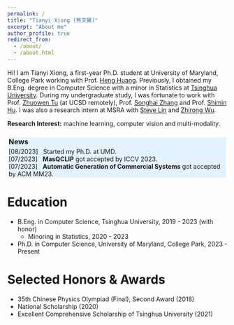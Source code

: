 ```yaml
---
permalink: /
title: "Tianyi Xiong (熊天翼)"
excerpt: "About me"
author_profile: true
redirect_from: 
  - /about/
  - /about.html
---
```


Hi! I am Tianyi Xiong, a first-year Ph.D. student at University of Maryland, College Park working with Prof. [Heng Huang](https://scholar.google.com/citations?user=4OqLaDwAAAAJ&hl=en). Previously, I obtained my B.Eng. degree in Computer Science with a minor in Statistics at [Tsinghua University](https://www.tsinghua.edu.cn/). During my undergraduate study, I was fortunate to work with Prof. [Zhuowen Tu](https://pages.ucsd.edu/~ztu/) (at UCSD remotely), Prof. [Songhai Zhang](https://www.cs.tsinghua.edu.cn/csen/info/1214/4073.htm) and Prof. [Shimin Hu](https://cg.cs.tsinghua.edu.cn/shimin.htm). I was also a research intern at MSRA with [Steve Lin](https://www.microsoft.com/en-us/research/people/stevelin/) and [Zhirong Wu](https://www.microsoft.com/en-us/research/people/wuzhiron/). 
<p style="margin-top: 0px"><b>Research Interest:</b> machine learning, computer vision and multi-modality. </p>
<!-- I am especially interested in adapting vision models into the open world with the general knowledge learnt jointly from other modalities.  -->
<div style="background-color: #E4F1FF; margin-top: 0px; margin-bottom: 10px; margin-left: 3px; margin-right: 3px">
<h3 style="margin-bottom: 4px"> News</h3>
[08/2023] &nbsp Started my Ph.D. at UMD.<br>
[07/2023] &nbsp <b>MasQCLIP</b> got accepted by ICCV 2023. </br>
[07/2023] &nbsp <b>Automatic Generation of Commercial Systems</b> got accepted by ACM MM23.
</div>


Education
======
<!-- * High School, Beijing No.4 High School, 2016 - 2019 -->
* B.Eng. in Computer Science, Tsinghua University, 2019 - 2023 (with honor)
  * Minoring in Statistics, 2020 - 2023 
* Ph.D. in Computer Science, University of Maryland, College Park, 2023 - Present

Selected Honors & Awards
======
* 35th Chinese Physics Olympiad (Final), Second Award (2018)
* National Scholarship (2020)
* Excellent Comprehensive Scholarship of Tsinghua University (2021)
<!-- * Outstanding Graduate of Department of Computer Science and Technology, Tsinghua University (2023) -->
<!-- * Person of The Year, Department of Computer Science and Technology (2022) -->




<!-- **Number of visitors since January 2023:**

<a href="https://www.freecounterstat.com" title="web counter"><img src="https://counter10.optistats.ovh/private/freecounterstat.php?c=rdgpxla8my1punwb2ljz5ey3sxpucw2f" border="0" title="web counter" alt="web counter"></a>  -->

<script type="text/javascript" id="clustrmaps" src="//cdn.clustrmaps.com/map_v2.js?cl=080808&w=500&t=tt&d=ed1O3VUhWicV-gqtsVI9SXYPS34TXIL_XqCAW8-77B0&co=ffffff&ct=808080&cmo=3acc3a&cmn=ff5353" style="margin-bottom:5px"></script>
